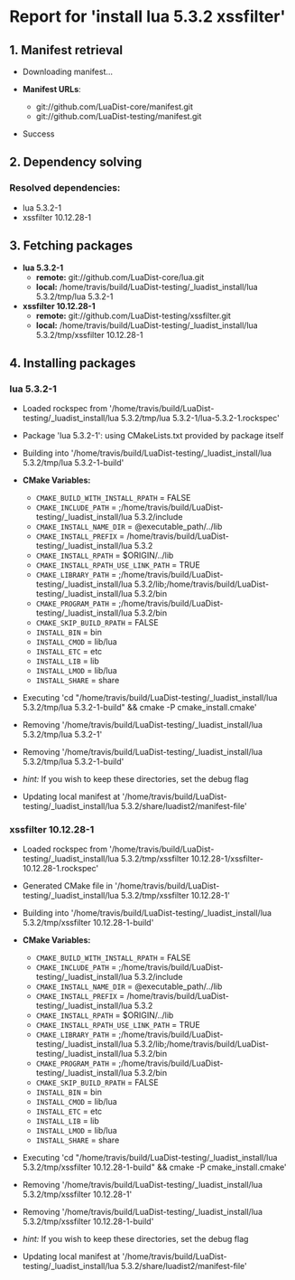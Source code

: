 # Report for 'install lua 5.3.2 xssfilter'


## 1. Manifest retrieval

- Downloading manifest...

- **Manifest URLs**:
    - git://github.com/LuaDist-core/manifest.git
    - git://github.com/LuaDist-testing/manifest.git
- Success

## 2. Dependency solving


### Resolved dependencies:
- lua 5.3.2-1
- xssfilter 10.12.28-1

## 3. Fetching packages

- **lua 5.3.2-1**
    - **remote:** git://github.com/LuaDist-core/lua.git
    - **local:** /home/travis/build/LuaDist-testing/_luadist_install/lua 5.3.2/tmp/lua 5.3.2-1
- **xssfilter 10.12.28-1**
    - **remote:** git://github.com/LuaDist-testing/xssfilter.git
    - **local:** /home/travis/build/LuaDist-testing/_luadist_install/lua 5.3.2/tmp/xssfilter 10.12.28-1

## 4. Installing packages


### lua 5.3.2-1
- Loaded rockspec from '/home/travis/build/LuaDist-testing/_luadist_install/lua 5.3.2/tmp/lua 5.3.2-1/lua-5.3.2-1.rockspec'
- Package 'lua 5.3.2-1': using CMakeLists.txt provided by package itself
- Building into '/home/travis/build/LuaDist-testing/_luadist_install/lua 5.3.2/tmp/lua 5.3.2-1-build'
- **CMake Variables:**
    - `CMAKE_BUILD_WITH_INSTALL_RPATH` = FALSE
    - `CMAKE_INCLUDE_PATH` = ;/home/travis/build/LuaDist-testing/_luadist_install/lua 5.3.2/include
    - `CMAKE_INSTALL_NAME_DIR` = @executable_path/../lib
    - `CMAKE_INSTALL_PREFIX` = /home/travis/build/LuaDist-testing/_luadist_install/lua 5.3.2
    - `CMAKE_INSTALL_RPATH` = $ORIGIN/../lib
    - `CMAKE_INSTALL_RPATH_USE_LINK_PATH` = TRUE
    - `CMAKE_LIBRARY_PATH` = ;/home/travis/build/LuaDist-testing/_luadist_install/lua 5.3.2/lib;/home/travis/build/LuaDist-testing/_luadist_install/lua 5.3.2/bin
    - `CMAKE_PROGRAM_PATH` = ;/home/travis/build/LuaDist-testing/_luadist_install/lua 5.3.2/bin
    - `CMAKE_SKIP_BUILD_RPATH` = FALSE
    - `INSTALL_BIN` = bin
    - `INSTALL_CMOD` = lib/lua
    - `INSTALL_ETC` = etc
    - `INSTALL_LIB` = lib
    - `INSTALL_LMOD` = lib/lua
    - `INSTALL_SHARE` = share
- Executing 'cd "/home/travis/build/LuaDist-testing/_luadist_install/lua 5.3.2/tmp/lua 5.3.2-1-build" && cmake -P cmake_install.cmake'
- Removing '/home/travis/build/LuaDist-testing/_luadist_install/lua 5.3.2/tmp/lua 5.3.2-1'
- Removing '/home/travis/build/LuaDist-testing/_luadist_install/lua 5.3.2/tmp/lua 5.3.2-1-build'

- *hint:* If you wish to keep these directories, set the debug flag
- Updating local manifest at '/home/travis/build/LuaDist-testing/_luadist_install/lua 5.3.2/share/luadist2/manifest-file'

### xssfilter 10.12.28-1
- Loaded rockspec from '/home/travis/build/LuaDist-testing/_luadist_install/lua 5.3.2/tmp/xssfilter 10.12.28-1/xssfilter-10.12.28-1.rockspec'
- Generated CMake file in '/home/travis/build/LuaDist-testing/_luadist_install/lua 5.3.2/tmp/xssfilter 10.12.28-1'
- Building into '/home/travis/build/LuaDist-testing/_luadist_install/lua 5.3.2/tmp/xssfilter 10.12.28-1-build'
- **CMake Variables:**
    - `CMAKE_BUILD_WITH_INSTALL_RPATH` = FALSE
    - `CMAKE_INCLUDE_PATH` = ;/home/travis/build/LuaDist-testing/_luadist_install/lua 5.3.2/include
    - `CMAKE_INSTALL_NAME_DIR` = @executable_path/../lib
    - `CMAKE_INSTALL_PREFIX` = /home/travis/build/LuaDist-testing/_luadist_install/lua 5.3.2
    - `CMAKE_INSTALL_RPATH` = $ORIGIN/../lib
    - `CMAKE_INSTALL_RPATH_USE_LINK_PATH` = TRUE
    - `CMAKE_LIBRARY_PATH` = ;/home/travis/build/LuaDist-testing/_luadist_install/lua 5.3.2/lib;/home/travis/build/LuaDist-testing/_luadist_install/lua 5.3.2/bin
    - `CMAKE_PROGRAM_PATH` = ;/home/travis/build/LuaDist-testing/_luadist_install/lua 5.3.2/bin
    - `CMAKE_SKIP_BUILD_RPATH` = FALSE
    - `INSTALL_BIN` = bin
    - `INSTALL_CMOD` = lib/lua
    - `INSTALL_ETC` = etc
    - `INSTALL_LIB` = lib
    - `INSTALL_LMOD` = lib/lua
    - `INSTALL_SHARE` = share
- Executing 'cd "/home/travis/build/LuaDist-testing/_luadist_install/lua 5.3.2/tmp/xssfilter 10.12.28-1-build" && cmake -P cmake_install.cmake'
- Removing '/home/travis/build/LuaDist-testing/_luadist_install/lua 5.3.2/tmp/xssfilter 10.12.28-1'
- Removing '/home/travis/build/LuaDist-testing/_luadist_install/lua 5.3.2/tmp/xssfilter 10.12.28-1-build'

- *hint:* If you wish to keep these directories, set the debug flag
- Updating local manifest at '/home/travis/build/LuaDist-testing/_luadist_install/lua 5.3.2/share/luadist2/manifest-file'
